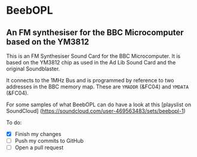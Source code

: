 # BeebOPL
## An FM synthesiser for the BBC Microcomputer based on the YM3812

This is an FM Synthesiser Sound Card for the BBC Microcomputer. It is based on the YM3812 chip as used in the Ad Lib Sound Card and the original Soundblaster. 

It connects to the 1MHz Bus and is programmed by reference to two addresses in the BBC memory map. These are `YMADDR` (&FC04) and `YMDATA` (&FC04).

For some samples of what BeebOPL can do have a look at this [playslist on SoundCloud] (https://soundcloud.com/user-469563483/sets/beebopl-1)


To do:
- [x] Finish my changes
- [ ] Push my commits to GitHub
- [ ] Open a pull request
